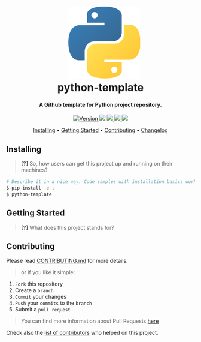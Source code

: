 <img align="left" width="0" height="192px" hspace="10"/>
<h1 align="center">
  <br><img src="project-logo.png">
  <br>
  python-template
  <br>
</h1>

<h4 align="center">A Github template for Python project repository.</h4>

<p align="center">
  <a href="https://badge.fury.io/gh/damoun%2Fpython-template">
    <img src="https://badge.fury.io/gh/damoun%2Fpython-template.svg"
         alt="Version">
  </a>
  <a href="LICENSE"><img src="https://img.shields.io/github/license/damoun/python-template.svg"></a>
  <a href="https://travis-ci.org/damoun/python-template">
      <img src="https://img.shields.io/travis/damoun/python-template">
  </a>
  <a href="https://codecov.io/gh/damoun/python-template">
      <img src="https://img.shields.io/codecov/c/gh/damoun/python-template">
  </a>
  <a href="https://app.codacy.com/app/damoun-github/python-template">
    <img src="https://img.shields.io/codacy/grade/4307bc0e73644a82a783d8cd20bc0151">
</a>
</p>

<p align="center">
  <a href="#instaling">Installing</a> •
  <a href="#getting-started">Getting Started</a> •
  <a href="#contributing">Contributing</a> •
  <a href="CHANGELOG.md">Changelog</a>
</p>

## Installing

> **[?]** So, how users can get this project up and running on their machines?

```sh
# Describe it in a nice way. Code samples with installation basics works great
$ pip install -e .
$ python-template
```

## Getting Started

> **[?]** What does this project stands for?

## Contributing

Please read [CONTRIBUTING.md](CONTRIBUTING.md) for more details.

> or if you like it simple:

1. `Fork` this repository
2. Create a `branch`
3. `Commit` your changes
4. `Push` your `commits` to the `branch`
5. Submit a `pull request`

> You can find more information about Pull Requests [here](https://help.github.com/categories/collaborating-on-projects-using-pull-requests/)

Check also the [list of contributors](AUTHOR.md#contributors) who helped on this project.
